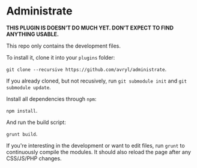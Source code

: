 # Administrate

**THIS PLUGIN IS DOESN’T DO MUCH YET. DON’T EXPECT TO FIND ANYTHING USABLE.**

This repo only contains the development files.

To install it, clone it into your `plugins` folder:

`git clone --recursive https://github.com/avryl/administrate`.

If you already cloned, but not recusively, run `git submodule init` and `git submodule update`.

Install all dependencies through `npm`:

`npm install`.

And run the build script:

`grunt build`.

If you're interesting in the development or want to edit files, run `grunt` to continuously compile the modules. It should also reload the page after any CSS/JS/PHP changes.
